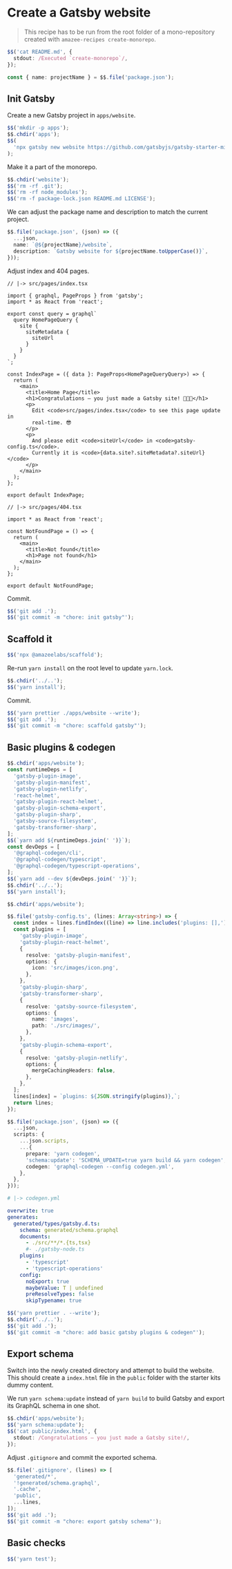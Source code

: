 # Create a Gatsby website

> This recipe has to be run from the root folder of a mono-repository created
> with `amazee-recipes create-monorepo`.

```typescript
$$('cat README.md', {
  stdout: /Executed `create-monorepo`/,
});

const { name: projectName } = $$.file('package.json');
```

## Init Gatsby

Create a new Gatsby project in `apps/website`.

```typescript
$$('mkdir -p apps');
$$.chdir('apps');
$$(
  'npx gatsby new website https://github.com/gatsbyjs/gatsby-starter-minimal-ts',
);
```

Make it a part of the monorepo.

```typescript
$$.chdir('website');
$$('rm -rf .git');
$$('rm -rf node_modules');
$$('rm -f package-lock.json README.md LICENSE');
```

We can adjust the package name and description to match the current project.

```typescript
$$.file('package.json', (json) => ({
  ...json,
  name: `@${projectName}/website`,
  description: `Gatsby website for ${projectName.toUpperCase()}`,
}));
```

Adjust index and 404 pages.

```tsx
// |-> src/pages/index.tsx

import { graphql, PageProps } from 'gatsby';
import * as React from 'react';

export const query = graphql`
  query HomePageQuery {
    site {
      siteMetadata {
        siteUrl
      }
    }
  }
`;

const IndexPage = ({ data }: PageProps<HomePageQueryQuery>) => {
  return (
    <main>
      <title>Home Page</title>
      <h1>Congratulations — you just made a Gatsby site! 🎉🎉🎉</h1>
      <p>
        Edit <code>src/pages/index.tsx</code> to see this page update in
        real-time. 😎
      </p>
      <p>
        And please edit <code>siteUrl</code> in <code>gatsby-config.ts</code>.
        Currently it is <code>{data.site?.siteMetadata?.siteUrl}</code>
      </p>
    </main>
  );
};

export default IndexPage;
```

```tsx
// |-> src/pages/404.tsx

import * as React from 'react';

const NotFoundPage = () => {
  return (
    <main>
      <title>Not found</title>
      <h1>Page not found</h1>
    </main>
  );
};

export default NotFoundPage;
```

Commit.

```typescript
$$('git add .');
$$('git commit -m "chore: init gatsby"');
```

## Scaffold it

```typescript
$$('npx @amazeelabs/scaffold');
```

Re-run `yarn install` on the root level to update `yarn.lock`.

```typescript
$$.chdir('../..');
$$('yarn install');
```

Commit.

```typescript
$$('yarn prettier ./apps/website --write');
$$('git add .');
$$('git commit -m "chore: scaffold gatsby"');
```

## Basic plugins & codegen

```typescript
$$.chdir('apps/website');
const runtimeDeps = [
  'gatsby-plugin-image',
  'gatsby-plugin-manifest',
  'gatsby-plugin-netlify',
  'react-helmet',
  'gatsby-plugin-react-helmet',
  'gatsby-plugin-schema-export',
  'gatsby-plugin-sharp',
  'gatsby-source-filesystem',
  'gatsby-transformer-sharp',
];
$$(`yarn add ${runtimeDeps.join(' ')}`);
const devDeps = [
  '@graphql-codegen/cli',
  '@graphql-codegen/typescript',
  '@graphql-codegen/typescript-operations',
];
$$(`yarn add --dev ${devDeps.join(' ')}`);
$$.chdir('../..');
$$('yarn install');

$$.chdir('apps/website');

$$.file('gatsby-config.ts', (lines: Array<string>) => {
  const index = lines.findIndex((line) => line.includes('plugins: [],'));
  const plugins = [
    'gatsby-plugin-image',
    'gatsby-plugin-react-helmet',
    {
      resolve: 'gatsby-plugin-manifest',
      options: {
        icon: 'src/images/icon.png',
      },
    },
    'gatsby-plugin-sharp',
    'gatsby-transformer-sharp',
    {
      resolve: 'gatsby-source-filesystem',
      options: {
        name: 'images',
        path: './src/images/',
      },
    },
    'gatsby-plugin-schema-export',
    {
      resolve: 'gatsby-plugin-netlify',
      options: {
        mergeCachingHeaders: false,
      },
    },
  ];
  lines[index] = `plugins: ${JSON.stringify(plugins)},`;
  return lines;
});

$$.file('package.json', (json) => ({
  ...json,
  scripts: {
    ...json.scripts,
    ...{
      prepare: 'yarn codegen',
      'schema:update': 'SCHEMA_UPDATE=true yarn build && yarn codegen',
      codegen: 'graphql-codegen --config codegen.yml',
    },
  },
}));
```

```yml
# |-> codegen.yml

overwrite: true
generates:
  generated/types/gatsby.d.ts:
    schema: generated/schema.graphql
    documents:
      - ./src/**/*.{ts,tsx}
      #- ./gatsby-node.ts
    plugins:
      - 'typescript'
      - 'typescript-operations'
    config:
      noExport: true
      maybeValue: T | undefined
      preResolveTypes: false
      skipTypename: true
```

```typescript
$$('yarn prettier . --write');
$$.chdir('../..');
$$('git add .');
$$('git commit -m "chore: add basic gatsby plugins & codegen"');
```

## Export schema

Switch into the newly created directory and attempt to build the website. This
should create a `index.html` file in the `public` folder with the starter kits
dummy content.

We run `yarn schema:update` instead of `yarn build` to build Gatsby and export
its GraphQL schema in one shot.

```typescript
$$.chdir('apps/website');
$$('yarn schema:update');
$$('cat public/index.html', {
  stdout: /Congratulations — you just made a Gatsby site!/,
});
```

Adjust `.gitignore` and commit the exported schema.

```typescript
$$.file('.gitignore', (lines) => [
  'generated/*',
  '!generated/schema.graphql',
  '.cache',
  'public',
  ...lines,
]);
$$('git add .');
$$('git commit -m "chore: export gatsby schema"');
```

## Basic checks

```typescript
$$('yarn test');
```
